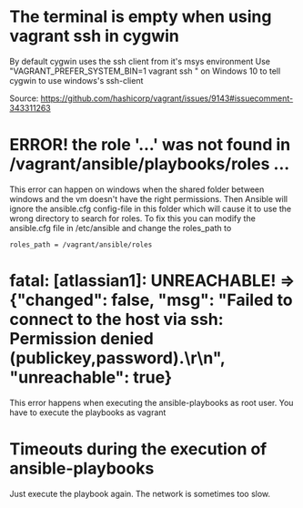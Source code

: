 # The terminal is empty when using vagrant ssh in cygwin

By default cygwin uses the ssh client from it's msys environment
Use "VAGRANT_PREFER_SYSTEM_BIN=1 vagrant ssh " on Windows 10 to tell cygwin to use windows's ssh-client

Source: https://github.com/hashicorp/vagrant/issues/9143#issuecomment-343311263

# ERROR! the role '...' was not found in /vagrant/ansible/playbooks/roles ...

This error can happen on windows when the shared folder between windows and the vm doesn't have the right permissions. Then Ansible will ignore the ansible.cfg config-file in this folder which will cause it to use the wrong directory to search for roles.
To fix this you can modify the ansible.cfg file in /etc/ansible and change the roles_path to 
```
roles_path = /vagrant/ansible/roles
```


# fatal: [atlassian1]: UNREACHABLE! => {"changed": false, "msg": "Failed to connect to the host via ssh: Permission denied (publickey,password).\r\n", "unreachable": true}

This error happens when executing the ansible-playbooks as root user.
You have to execute the playbooks as vagrant

# Timeouts during the execution of ansible-playbooks

Just execute the playbook again. The network is sometimes too slow.